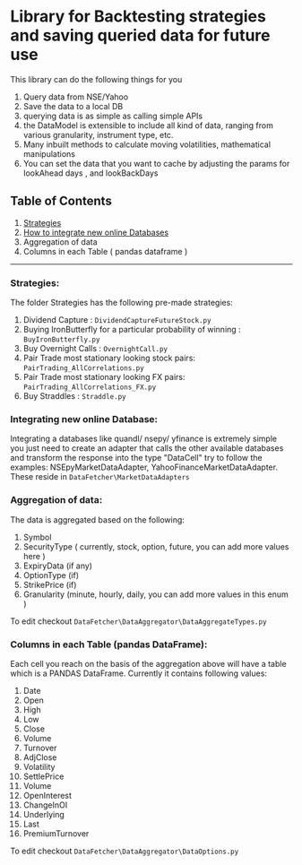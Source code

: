 # Library for Backtesting strategies and saving queried data for future use

This library can do the following things for you
1. Query data from NSE/Yahoo
2. Save the data to a local DB
3. querying data is as simple as calling simple APIs
4. the DataModel is extensible to include all kind of data, ranging from various granularity, instrument type, etc.
5. Many inbuilt methods to calculate moving volatilities, mathematical manipulations
6. You can set the data that you want to cache by adjusting the params for lookAhead days , and lookBackDays

## Table of Contents 
1. [Strategies](#strategies) <br>
2. [How to integrate new online Databases](#integrating-new-online-database:)<br>
3. Aggregation of data <br>
4. Columns in each Table ( pandas dataframe ) <br>

<hr>

### Strategies:
The folder Strategies has the following pre-made strategies: <br>
1. Dividend Capture : `DividendCaptureFutureStock.py` <br>
2. Buying IronButterfly for a particular probability of winning : `BuyIronButterfly.py` <br>
3. Buy Overnight Calls : `OvernightCall.py` <br>
4. Pair Trade most stationary looking stock pairs: `PairTrading_AllCorrelations.py` <br>
5. Pair Trade most stationary looking FX pairs: `PairTrading_AllCorrelations_FX.py` <br>
6. Buy Straddles : `Straddle.py` <br>

### Integrating new online Database:
Integrating a databases like quandl/ nsepy/ yfinance is extremely simple you just need to create an adapter that  calls the other available databases and transform the response into the type "DataCell"
try to follow the examples: NSEpyMarketDataAdapter, YahooFinanceMarketDataAdapter.
These reside in `DataFetcher\MarketDataAdapters`

### Aggregation of data:
The data is aggregated based on the following:<br>
1. Symbol <br>
2. SecurityType ( currently, stock, option, future, you can add more values here ) <br>
3. ExpiryData (if any)<br>
4. OptionType (if)<br>
5. StrikePrice (if)<br>
6. Granularity (minute, hourly, daily, you can add more values in this enum )<br>

To edit checkout `DataFetcher\DataAggregator\DataAggregateTypes.py`

### Columns in each Table (pandas DataFrame):
Each cell you reach on the basis of the aggregation above will have a table which is a PANDAS DataFrame.
Currently it contains following values: <br>
1. Date<br>
2. Open<br>
3. High<br>
4. Low<br>
5. Close<br>
6. Volume<br>
7. Turnover<br>
8. AdjClose<br>
9. Volatility<br>
10. SettlePrice<br>
11. Volume<br>
12. OpenInterest<br>
13. ChangeInOI<br>
14. Underlying<br>
15. Last<br>
16. PremiumTurnover<br>

To edit checkout `DataFetcher\DataAggregator\DataOptions.py`


